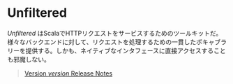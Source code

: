 Unfiltered
==========

*Unfiltered* はScalaでHTTPリクエストをサービスするためのツールキットだ。様々なバックエンドに対して、リクエストを処理するための一貫したボキャブラリーを提供する。しかも、ネイティブなインタフェースに直接アクセスすることも邪魔しない。


> [Version $version$ Release Notes](http://implicit.ly/unfiltered-$vrsn$)
